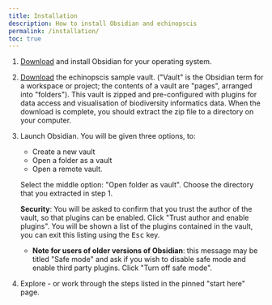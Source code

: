 ```yaml
---
title: Installation
description: How to install Obsidian and echinopscis
permalink: /installation/
toc: true
---
```


1. [Download](https://obsidian.md/download) and install Obsidian for your operating system. 
1. [Download](https://github.com/echinopscis/echinopscis-sample-vault/releases/download/v0.1.4/echinopscis-sample-vault-0.1.4.zip) the echinopscis sample vault. ("Vault" is the Obsidian term for a workspace or project; the contents of a vault are "pages", arranged into "folders"). This vault is zipped and pre-configured with plugins for data access and visualisation of biodiversity informatics data. When the download is complete, you should extract the zip file to a directory on your computer.
1. Launch Obsidian. You will be given three options, to: 

    - Create a new vault
    - Open a folder as a vault
    - Open a remote vault. 

    Select the middle option: "Open folder as vault". Choose the directory that you extracted in step 1. 
    
    **Security**: You will be asked to confirm that you trust the author of the vault, so that plugins can be enabled. Click  "Trust author and enable plugins". You will be shown a list of the plugins contained in the vault, you can exit this listing using the <kbd>Esc</kbd> key.
    - **Note for users of older versions of Obsidian**: this message may be titled "Safe mode" and ask if you wish to disable safe mode and enable third party plugins. Click "Turn off safe mode".
1. Explore - or work through the steps listed in the pinned "start here" page.


